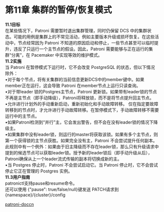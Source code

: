 # 第11章 集群的暂停/恢复模式<br>
<b>11.1目标</b><br>
在某些情况下，Patroni 需要暂时退出集群管理，同时仍保留 DCS 中的集群状态。可能的用例是集群上的不常见活动，例如主要版本升级或损坏恢复。在这些活动中，节点经常因为 Patroni 不知道的原因启动和停止，一些节点甚至可以临时提升，违反了只运行一个主节点的假设。因此，Patroni 需要能够与正在运行的集群“分离”，在 Pacemaker 中实现等效的维护模式。<br>
<b>11.2实施</b><br>
当 Patroni 在暂停模式下运行时，它不会改变 PostgreSQL 的状态，但以下情况除外：<br>
•对于每个节点，将有关集群的当前信息更新DCS中的member键中。如果member正在运行，这会导致 Patroni 在member节点上运行只读查询。<br>
•对于带leader 锁的Postgres主节点，Patroni 更新锁。如果带有leader锁的节点不再是主节点（即手动降级），Patroni将释放锁，而不是将节点提升回主节点。<br>
•允许进行计划外的手动重新启动，重新初始化和手动故障转移。 仅在指定要故障转移到的节点时，才允许进行手动故障转移。在暂停模式下，手动故障转移不需要运行中的主节点。<br>
•如果Patroni检测到“并行”主，它会发出警告，但不会在没有leader锁的情况下降级主。<br>
•如果集群中没有leader锁，则运行的master将获取该锁。如果有多个主节点，则第一个获得锁的主节点获胜。如果完全没有主，Patroni 不会尝试提升任何副本。此规则中有一个例外：如果由于旧主降级而不存在leader锁，那么只有升级请求中提到的候选节点可以获取leader锁。授予新的leader锁后（即手动升级从后），Patroni确保从上一个leader流式传输的副本将切换成新的主。<br>
•当 Postgres 停止时，Patroni 不会尝试启动它。当 Patroni 停止时，它不会尝试停止它正在管理的 Postgres 实例。<br>
<b>11.3用户指南</b><br>
patronictl支持pause和resume命令。<br>
还可以使用 {"pause": true/false/null}键发送 PATCH请求到 {namespace}/{cluster}/config <br>

[patroni-doccn](https://github.com/postgres-cn/patroni-doccn/blob/main/README.md)
